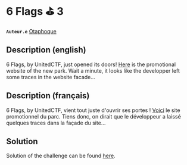 # 6 Flags ⛳️ 3

**`Auteur.e`** [Otaphoque](https://github.com/Otaphoque)

## Description (english)

6 Flags, by UnitedCTF, just opened its doors! [Here](../Website/templates/index.html) is the promotional website of the new park. Wait a minute, it looks like the developper left some traces in the website facade...

## Description (français)

6 Flags, by UnitedCTF, vient tout juste d'ouvrir ses portes ! [Voici](../Website/templates/index.html) le site promotionnel du parc. Tiens donc, on dirait que le développeur a laissé quelques traces dans la façade du site...

## Solution

Solution of the challenge can be found [here](solution/).
